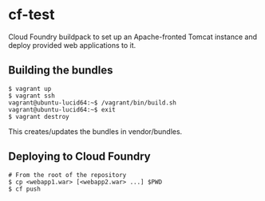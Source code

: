 # cf-test

Cloud Foundry buildpack to set up an Apache-fronted Tomcat instance
and deploy provided web applications to it.

Building the bundles
--------------------

    $ vagrant up
    $ vagrant ssh
    vagrant@ubuntu-lucid64:~$ /vagrant/bin/build.sh
    vagrant@ubuntu-lucid64:~$ exit
    $ vagrant destroy

This creates/updates the bundles in vendor/bundles.

Deploying to Cloud Foundry
--------------------------

    # From the root of the repository
    $ cp <webapp1.war> [<webapp2.war> ...] $PWD
    $ cf push
